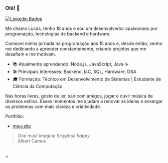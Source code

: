 ### Olá! 👋

[![Linkedin Badge](https://img.shields.io/badge/LinkedIn-2177B5?style=flat&logo=linkedin&logoColor=#f2f2f2)](https://linkedin.com/in/lucasvlrn) 
 
Me chamo Lucas, tenho 18 anos e sou um desenvolvedor apaixonado por programação, tecnologias de backend e hardware.

Comecei minha jornada na programação aos 15 anos e, desde então, venho me dedicando a aprender constantemente, criando projetos que me desafiam e me motivam. 

- 📚 Atualmente aprendendo: Node.js, JavaScript, Java ☕ 
- 🛠️ Principais interesses: Backend, IaC, SQL, Hardware, DSA  
- 🎓 Formação: Técnico em Desenvolvimento de Sistemas | Estudante de Ciência da Computação 

Nas horas livres, gosto de ler, sair com amigos, jogar e ouvir música de diversos estilos. Esses momentos me ajudam a renovar as ideias e enxergar os problemas com mais clareza e criatividade.

Portfólio:
- [meu-site](https://lucasvlrn.vercel.app)

> *One must imagine Sisyphus happy*
\
> Albert Camus

\
⭐
